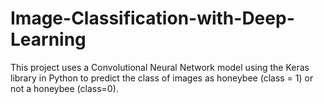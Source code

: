 # Image-Classification-with-Deep-Learning

This project uses a Convolutional Neural Network model using the Keras library in Python to predict the class of images as honeybee (class = 1) or not a honeybee (class=0).   
